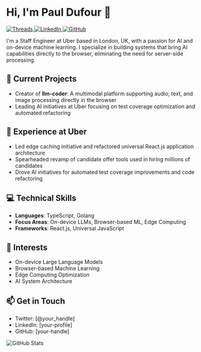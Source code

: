 # Hi, I'm Paul Dufour 👋
<div align="left">
  <a href="https://twitter.com/[your-handle]">
    <img src="https://img.shields.io/threads/follow/@pauldufour?label=Threads&logo=threads&style=flat-square&color=0072b1&logoColor=ffffff" alt="Threads" />
  </a>
  <a href="https://linkedin.com/in/[your-profile]">
    <img src="https://img.shields.io/static/v1?logo=linkedin&style=flat-square&color=0072b1&label=LinkedIn&message=%20" alt="LinkedIn" />
  </a>
  <a href="https://github.com/[your-handle]">
    <img src="https://img.shields.io/github/followers/[your-handle]?logo=github&style=flat-square&color=0072b1&label=GitHub" alt="GitHub" />
  </a>
</div>

I'm a Staff Engineer at Uber based in London, UK, with a passion for AI and on-device machine learning. I specialize in building systems that bring AI capabilities directly to the browser, eliminating the need for server-side processing.

## 🚀 Current Projects
- Creator of **llm-coder**: A multimodal platform supporting audio, text, and image processing directly in the browser
- Leading AI initiatives at Uber focusing on test coverage optimization and automated refactoring

## 💼 Experience at Uber
- Led edge caching initiative and refactored universal React.js application architecture
- Spearheaded revamp of candidate offer tools used in hiring millions of candidates
- Drove AI initiatives for automated test coverage improvements and code refactoring

## 💻 Technical Skills
- **Languages**: TypeScript, Golang
- **Focus Areas**: On-device LLMs, Browser-based ML, Edge Computing
- **Frameworks**: React.js, Universal JavaScript

## 🌟 Interests
- On-device Large Language Models
- Browser-based Machine Learning
- Edge Computing Optimization
- AI System Architecture

## 📫 Get in Touch
- Twitter: [@your_handle]
- LinkedIn: [your-profile]
- GitHub: [your-handle]

![GitHub Stats](https://github-readme-stats.vercel.app/api?username=[your-handle]&show_icons=true&theme=dark)
